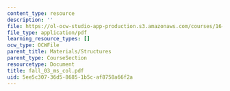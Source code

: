 ```yaml
---
content_type: resource
description: ''
file: https://ol-ocw-studio-app-production.s3.amazonaws.com/courses/16-01-unified-engineering-i-ii-iii-iv-fall-2005-spring-2006/5ee5c30736d586851b5caf8758a66f2a_fall_03_ms_col.pdf
file_type: application/pdf
learning_resource_types: []
ocw_type: OCWFile
parent_title: Materials/Structures
parent_type: CourseSection
resourcetype: Document
title: fall_03_ms_col.pdf
uid: 5ee5c307-36d5-8685-1b5c-af8758a66f2a
---
```

